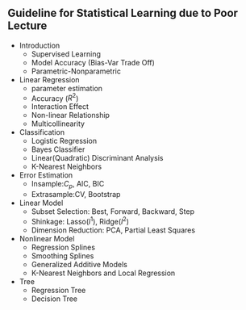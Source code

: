 ## Guideline for Statistical Learning due to Poor Lecture

- Introduction
    + Supervised Learning
    + Model Accuracy (Bias-Var Trade Off)
    + Parametric-Nonparametric
- Linear Regression
    + parameter estimation
    + Accuracy ($R^2$)
    + Interaction Effect
    + Non-linear Relationship
    + Multicollinearity
- Classification
    + Logistic Regression
    + Bayes Classifier
    + Linear(Quadratic) Discriminant Analysis
    + K-Nearest Neighbors
- Error Estimation
    + Insample:$C_p$, AIC, BIC
    + Extrasample:CV, Bootstrap
- Linear Model
    + Subset Selection: Best, Forward, Backward, Step
    + Shinkage: Lasso($l^1$), Ridge($l^2$)
    + Dimension Reduction: PCA, Partial Least Squares
- Nonlinear Model
    + Regression Splines
    + Smoothing Splines
    + Generalized Additive Models
    + K-Nearest Neighbors and Local Regression
- Tree
    + Regression Tree
    + Decision Tree
